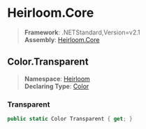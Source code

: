 # Heirloom.Core

> **Framework**: .NETStandard,Version=v2.1  
> **Assembly**: [Heirloom.Core][0]  

## Color.Transparent

> **Namespace**: [Heirloom][0]  
> **Declaring Type**: [Color][1]  

### Transparent

```cs
public static Color Transparent { get; }
```

[0]: ../../../Heirloom.Core.md
[1]: ../Color.md
